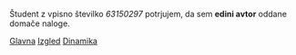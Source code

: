 Študent z vpisno številko _63150297_ potrjujem, da sem __edini avtor__ oddane domače naloge.

[Glavna](https://rawgit.com/lukatomazic/stroboskop/master/stroboskop.html)
[Izgled](https://rawgit.com/lukatomazic/stroboskop/izgled/stroboskop.html)
[Dinamika](https://rawgit.com/lukatomazic/stroboskop/dinamika/stroboskop.html)